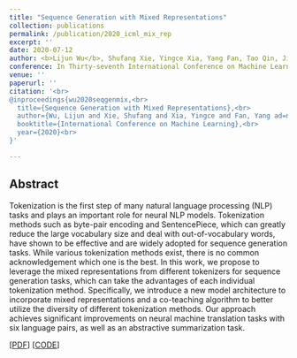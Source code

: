 ```yaml
---
title: "Sequence Generation with Mixed Representations"
collection: publications
permalink: /publication/2020_icml_mix_rep
excerpt: ''
date: 2020-07-12
author: <b>Lijun Wu</b>, Shufang Xie, Yingce Xia, Yang Fan, Tao Qin, Jianhuang Lai, Tie-Yan Liu
conference: In Thirty-seventh International Conference on Machine Learning <b>(ICML-2020)</b>
venue: ''
paperurl: ''
citation: '<br>
@inproceedings{wu2020seqgenmix,<br>
  title={Sequence Generation with Mixed Representations},<br>
  author={Wu, Lijun and Xie, Shufang and Xia, Yingce and Fan, Yang ad=nd Qin, Tao and Zhou, Wengang and Li, Houqiang and Liu, Tie-Yan},<br>
  booktitle={International Conference on Machine Learning},<br>
  year={2020}<br>
}'

---
```

<h2><strong>Abstract</strong></h2>
Tokenization is the first step of many natural language processing (NLP) tasks and plays an important role for neural NLP models. Tokenization methods such as byte-pair encoding and SentencePiece, which can greatly reduce the large vocabulary size and deal with out-of-vocabulary words, have shown to be effective and are widely adopted for sequence generation tasks. While various tokenization methods exist, there is no common acknowledgement which one is the best. In this work, we propose to leverage the mixed representations from different tokenizers for sequence generation tasks, which can take the advantages of each individual tokenization method.
Specifically, we introduce a new model architecture to incorporate mixed representations and a co-teaching algorithm to better utilize the diversity of different tokenization methods. Our approach achieves significant improvements on neural machine translation tasks with six language pairs, as well as an abstractive summarization task.

\[[PDF](https://proceedings.icml.cc/static/paper_files/icml/2020/3729-Paper.pdf)\]  \[[CODE](https://github.com/apeterswu/fairseq_mix)\]
